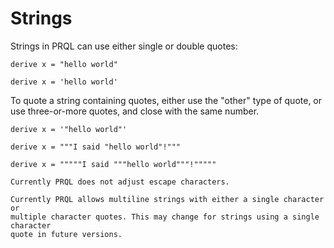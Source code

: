 # Strings

Strings in PRQL can use either single or double quotes:

```prql
derive x = "hello world"
```

```prql
derive x = 'hello world'
```

To quote a string containing quotes, either use the "other" type of quote, or
use three-or-more quotes, and close with the same number.

```prql
derive x = '"hello world"'
```

```prql
derive x = """I said "hello world"!"""
```

```prql
derive x = """""I said """hello world"""!"""""
```

```admonish note
Currently PRQL does not adjust escape characters.
```

```admonish warning
Currently PRQL allows multiline strings with either a single character or
multiple character quotes. This may change for strings using a single character
quote in future versions.
```
